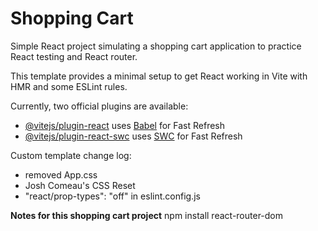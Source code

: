 # Shopping Cart

Simple React project simulating a shopping cart application to practice React testing and React router.

This template provides a minimal setup to get React working in Vite with HMR and some ESLint rules.

Currently, two official plugins are available:

- [@vitejs/plugin-react](https://github.com/vitejs/vite-plugin-react/blob/main/packages/plugin-react/README.md) uses [Babel](https://babeljs.io/) for Fast Refresh
- [@vitejs/plugin-react-swc](https://github.com/vitejs/vite-plugin-react-swc) uses [SWC](https://swc.rs/) for Fast Refresh

Custom template change log:

- removed App.css
- Josh Comeau's CSS Reset
- "react/prop-types": "off" in eslint.config.js

**Notes for this shopping cart project** npm install react-router-dom
